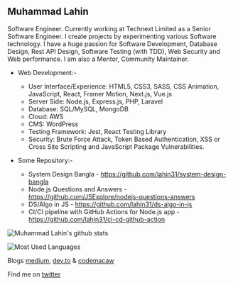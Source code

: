 ## Muhammad Lahin

Software Engineer. Currently working at Technext Limited as a Senior Software Engineer. I create projects by experimenting various Software technology. I have a huge passion for Software Development, Database Design, Rest API Design, Software Testing (with TDD), Web Security and Web performance. I am also a Mentor, Community Maintainer.

* Web Development:-
    * User Interface/Experience: HTML5, CSS3, SASS, CSS Animation, JavaScript, React, Framer Motion, Next.js, Vue.js
    * Server Side: Node.js, Express.js, PHP, Laravel
    * Database: SQL/MySQL, MongoDB
    * Cloud: AWS
    * CMS: WordPress
    * Testing Framework: Jest, React Testing Library
    * Security: Brute Force Attack, Token Based Authentication, XSS or Cross Site Scripting and JavaScript Package Vulnerabilities.

* Some Repository:-
    * System Design Bangla - https://github.com/lahin31/system-design-bangla
    * Node.js Questions and Answers - https://github.com/JSExplore/nodejs-questions-answers
    * DS/Algo in JS - https://github.com/lahin31/ds-algo-in-js
    * CI/CI pipeline with GitHub Actions for Node.js app - https://github.com/lahin31/ci-cd-github-action

![Muhammad Lahin's github stats](https://github-readme-stats.vercel.app/api?username=lahin31&count_private=true)

![Most Used Languages](https://github-readme-stats.vercel.app/api/top-langs/?username=lahin31&layout=compact)

Blogs [medium](https://medium.com/@lahin31), [dev.to](https://dev.to/lahin31) & [codemacaw](http://codemacaw.com/)

Find me on [twitter](https://twitter.com/lahin31)
